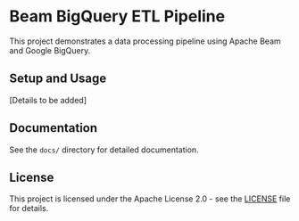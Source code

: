 # Beam BigQuery ETL Pipeline

This project demonstrates a data processing pipeline using Apache Beam and Google BigQuery.

## Setup and Usage

[Details to be added]

## Documentation

See the `docs/` directory for detailed documentation.

## License

This project is licensed under the Apache License 2.0 - see the [LICENSE](LICENSE) file for details.

